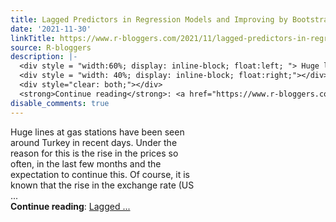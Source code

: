 ```yaml
---
title: Lagged Predictors in Regression Models and Improving by Bootstrapping and Bagging
date: '2021-11-30'
linkTitle: https://www.r-bloggers.com/2021/11/lagged-predictors-in-regression-models-and-improving-by-bootstrapping-and-bagging/
source: R-bloggers
description: |-
  <div style = "width:60%; display: inline-block; float:left; "> Huge lines at gas stations have been seen around Turkey in recent days. Under the reason for this is the rise in the prices so often, in the last few months and the expectation to continue this. Of course, it is known that the rise in the exchange rate (US ...</div>
  <div style = "width: 40%; display: inline-block; float:right;"></div>
  <div style="clear: both;"></div>
  <strong>Continue reading</strong>: <a href="https://www.r-bloggers.com/2021/11/lagged-predictors-in-regression-models-and-improving-by-bootstrapping-and-bagging/">Lagged ...
disable_comments: true
---
```

<div style = "width:60%; display: inline-block; float:left; "> Huge lines at gas stations have been seen around Turkey in recent days. Under the reason for this is the rise in the prices so often, in the last few months and the expectation to continue this. Of course, it is known that the rise in the exchange rate (US ...</div>
<div style = "width: 40%; display: inline-block; float:right;"></div>
<div style="clear: both;"></div>
<strong>Continue reading</strong>: <a href="https://www.r-bloggers.com/2021/11/lagged-predictors-in-regression-models-and-improving-by-bootstrapping-and-bagging/">Lagged ...